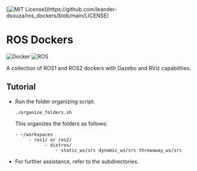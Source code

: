 [![MIT License](https://img.shields.io/apm/l/atomic-design-ui.svg?)](https://github.com/leander-dsouza/ros_dockers/blob/main/LICENSE)

# ROS Dockers
![Docker](https://img.shields.io/badge/-Docker-000000?style=plastic&logo=Docker)
![ROS](https://img.shields.io/badge/-ROS-22314E?style=plastic&logo=ROS)

A collection of ROS1 and ROS2 dockers with Gazebo and RViz capabilities.

## Tutorial

 * Run the folder organizing script:

	   ./organize_folders.sh

	This organizes the folders as follows:

	   - ~/workspaces
		    - ros1/ or ros2/
				  - distros/
					  - static_ws/src dynamic_ws/src throwaway_ws/src

* For further assistance, refer to the subdirectories.
